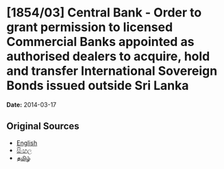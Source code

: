 # [1854/03] Central Bank - Order to grant permission to licensed Commercial Banks appointed as authorised dealers to acquire, hold and transfer International Sovereign Bonds issued outside Sri Lanka

**Date:** 2014-03-17

## Original Sources

- [English](https://documents.gov.lk/view/extra-gazettes/2014/3/1854-03_E.pdf)
- [සිංහල](https://documents.gov.lk/view/extra-gazettes/2014/3/1854-03_S.pdf)
- [தமிழ்](https://documents.gov.lk/view/extra-gazettes/2014/3/1854-03_T.pdf)
